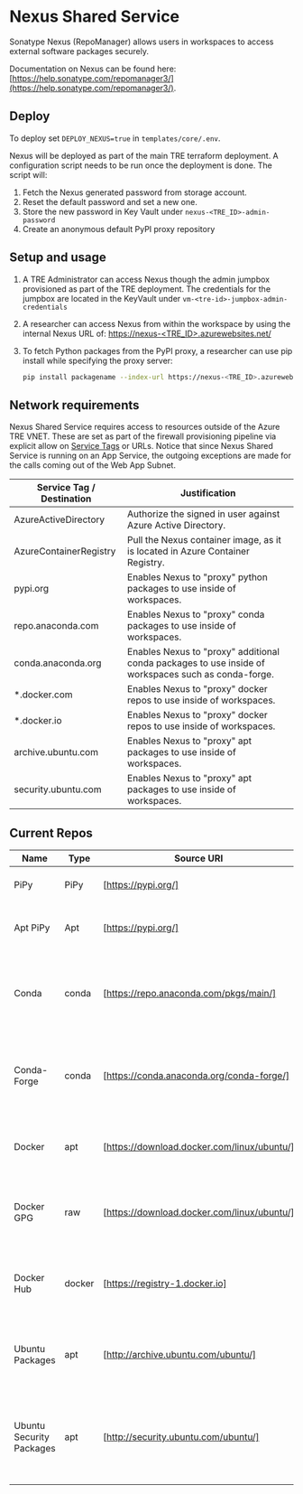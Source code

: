 # Nexus Shared Service

Sonatype Nexus (RepoManager) allows users in workspaces to access external software packages securely.

Documentation on Nexus can be found here: [https://help.sonatype.com/repomanager3/](https://help.sonatype.com/repomanager3/).

## Deploy

To deploy set `DEPLOY_NEXUS=true` in `templates/core/.env`.

Nexus will be deployed as part of the main TRE terraform deployment. A configuration script needs to be run once the deployment is done. The script will:

1. Fetch the Nexus generated password from storage account.
2. Reset the default password and set a new one.
3. Store the new password in Key Vault under `nexus-<TRE_ID>-admin-password`
4. Create an anonymous default PyPI proxy repository

## Setup and usage

1. A TRE Administrator can access Nexus though the admin jumpbox provisioned as part of the TRE deployment. The credentials for the jumpbox are located in the KeyVault under `vm-<tre-id>-jumpbox-admin-credentials`
2. A researcher can access Nexus from within the workspace by using the internal Nexus URL of: [https://nexus-<TRE_ID>.azurewebsites.net/](https://nexus-<TRE_ID>.azurewebsites.net/)
3. To fetch Python packages from the PyPI proxy, a researcher can use pip install while specifying the proxy server:

    ```bash
    pip install packagename --index-url https://nexus-<TRE_ID>.azurewebsites.net/repository/apt-pypi/simple
    ```

## Network requirements

Nexus Shared Service requires access to resources outside of the Azure TRE VNET. These are set as part of the firewall provisioning pipeline via explicit allow on [Service Tags](https://docs.microsoft.com/en-us/azure/virtual-network/service-tags-overview) or URLs.
Notice that since Nexus Shared Service is running on an App Service, the outgoing exceptions are made for the calls coming out of the Web App Subnet.

| Service Tag / Destination | Justification |
| --- | --- |
| AzureActiveDirectory | Authorize the signed in user against Azure Active Directory. |
| AzureContainerRegistry | Pull the Nexus container image, as it is located in Azure Container Registry.  |
| pypi.org | Enables Nexus to "proxy" python packages to use inside of workspaces. |
| repo.anaconda.com | Enables Nexus to "proxy" conda packages to use inside of workspaces. |
| conda.anaconda.org | Enables Nexus to "proxy" additional conda packages to use inside of workspaces such as conda-forge. |
| *.docker.com | Enables Nexus to "proxy" docker repos to use inside of workspaces. |
| *.docker.io | Enables Nexus to "proxy" docker repos to use inside of workspaces. |
| archive.ubuntu.com | Enables Nexus to "proxy" apt packages to use inside of workspaces. |
| security.ubuntu.com | Enables Nexus to "proxy" apt packages to use inside of workspaces. |

## Current Repos

| Name | Type | Source URI | Nexus URI | Usage |
| --- | --- | --- | --- | --- |
| PiPy | PiPy | [https://pypi.org/] | `https://nexus-<TRE_ID>.azurewebsites.net/repository/pypi/` | Allow use of pip commands. |
| Apt PiPy | Apt | [https://pypi.org/] | `https://nexus-<TRE_ID>.azurewebsites.net/repository/apt-pypi/` | Install pip via apt on Linux systems. |
| Conda | conda | [https://repo.anaconda.com/pkgs/main/] | `https://nexus-<TRE_ID>.azurewebsites.net/repository/conda/` | Configure conda to have access to default conda packages. |
| Conda-Forge | conda | [https://conda.anaconda.org/conda-forge/] | `https://nexus-<TRE_ID>.azurewebsites.net/repository/conda-forge/` | Configure conda to have access to conda-forge packages. |
| Docker | apt | [https://download.docker.com/linux/ubuntu/] | `https://nexus-<TRE_ID>.azurewebsites.net/repository/docker/` | Install Docker via apt on Linux systems.|
| Docker GPG | raw | [https://download.docker.com/linux/ubuntu/] | `https://nexus-<TRE_ID>.azurewebsites.net/repository/docker-public-key/` | Provide public key to sign apt source for above Docker apt. |
| Docker Hub | docker | [https://registry-1.docker.io] | `https://nexus-<TRE_ID>.azurewebsites.net/repository/docker-hub/` | Provide docker access to public images repo. |
| Ubuntu Packages | apt | [http://archive.ubuntu.com/ubuntu/] | `https://nexus-<TRE_ID>.azurewebsites.net/repository/ubuntu/` | Provide access to Ubuntu apt packages on Ubuntu systems. |
| Ubuntu Security Packages | apt | [http://security.ubuntu.com/ubuntu/] | `https://nexus-<TRE_ID>.azurewebsites.net/repository/ubuntu-security/` | Provide access to Ubuntu Security apt packages on Ubuntu systems. |
